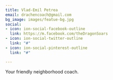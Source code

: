 ```yaml
---
title: Vlad-Emil Petrea
email: drachencoach@gmail.com
bg_image: images/featue-bg.jpg
social:
- icon: ion-social-facebook-outline
  link: https://m.facebook.com/theDragonSoars
- icon: ion-social-twitter-outline
  link: "#"
- icon: ion-social-pinterest-outline
  link: "#"

---
```

Your friendly neighborhood coach.